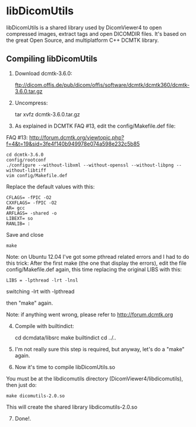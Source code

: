 libDicomUtils
=============

libDicomUtils is a shared library used by DicomViewer4 to open compressed
images, extract tags and open DICOMDIR files. It's based on the great Open
Source, and multiplatform C++ DCMTK library.

Compiling libDicomUtils
-----------------------

1) Download dcmtk-3.6.0:

    ftp://dicom.offis.de/pub/dicom/offis/software/dcmtk/dcmtk360/dcmtk-3.6.0.tar.gz

2) Uncompress:

    tar xvfz dcmtk-3.6.0.tar.gz

3) As explained in DCMTK FAQ #13, edit the config/Makefile.def file:

FAQ #13: http://forum.dcmtk.org/viewtopic.php?f=4&t=19&sid=3fe4f140b949978e074a598e232c5b85

    cd dcmtk-3.6.0
    config/rootconf
    ./configure --without-libxml --without-openssl --without-libpng --without-libtiff
    vim config/Makefile.def 

Replace the default values with this:

    CFLAGS= -fPIC -O2
    CXXFLAGS= -fPIC -O2
    AR= gcc
    ARFLAGS= -shared -o
    LIBEXT= so
    RANLIB= :

Save and close

    make

Note: on Ubuntu 12.04 I've got some pthread related errors and I had to do
this trick:
After the first make (the one that display the errors), edit the file
config/Makefile.def again, this time replacing the original LIBS with this:

    LIBS = -lpthread -lrt -lnsl 

switching -lrt with -lpthread

then "make" again.

Note: if anything went wrong, please refer to http://forum.dcmtk.org

4) Compile with builtindict:

    cd dcmdata/libsrc
    make builtindict
    cd ../..

5) I'm not really sure this step is required, but anyway, let's
do a "make" again.

6) Now it's time to compile libDicomUtils.so

You must be at the libdicomutils directory (DicomViewer4/libdicomutils), then just do:

    make dicomutils-2.0.so
    
This will create the shared library libdicomutils-2.0.so
    
7) Done!.
